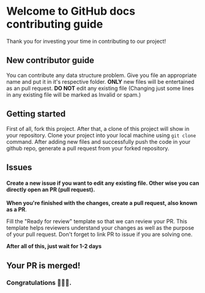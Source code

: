 # Welcome to GitHub docs contributing guide

Thank you for investing your time in contributing to our project! 

## New contributor guide
You can contribute any data structure problem. Give you file an appropriate name and put it in it's respective folder.
**ONLY** new files will be entertained as an pull request. **DO NOT** edit any existing file (Changing just some lines in any existing file will be marked as Invalid or spam.)

## Getting started
First of all, fork this project.
After that, a clone of this project will show in your repository. 
Clone your project into your local machine using ```git clone``` command.
After adding new files and successfully push the code in your github repo, generate a pull request from your forked repository.

## Issues
#### Create a new issue if you want to edit any existing file. Other wise you can directly open an PR (pull request).

**When you're finished with the changes, create a pull request, also known as a PR**.

Fill the "Ready for review" template so that we can review your PR. This template helps reviewers understand your changes as well as the purpose of your pull request.
Don't forget to link PR to issue if you are solving one.

**After all of this, just wait for 1-2 days**
## Your PR is merged!
### Congratulations 🎉🎉✨.

